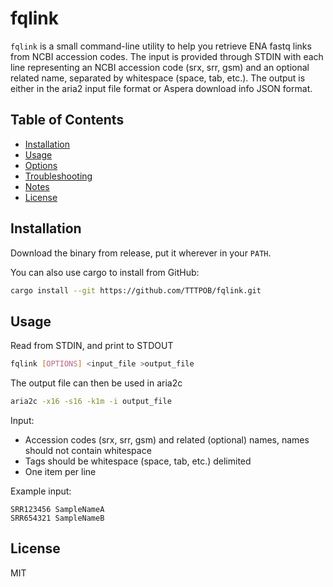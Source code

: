 # fqlink

`fqlink` is a small command-line utility to help you retrieve ENA fastq links from NCBI accession codes. The input is provided through STDIN with each line representing an NCBI accession code (srx, srr, gsm) and an optional related name, separated by whitespace (space, tab, etc.). The output is either in the aria2 input file format or Aspera download info JSON format.

## Table of Contents

- [Installation](#installation)
- [Usage](#usage)
- [Options](#options)
- [Troubleshooting](#troubleshooting)
- [Notes](#notes)
- [License](#license)

## Installation

Download the binary from release, put it wherever in your `PATH`.

You can also use cargo to install from GitHub:

```bash
cargo install --git https://github.com/TTTPOB/fqlink.git
```


## Usage

Read from STDIN, and print to STDOUT
```bash
fqlink [OPTIONS] <input_file >output_file
```

The output file can then be used in aria2c
```bash
aria2c -x16 -s16 -k1m -i output_file
```


Input:
- Accession codes (srx, srr, gsm) and related (optional) names, names should not contain whitespace
- Tags should be whitespace (space, tab, etc.) delimited
- One item per line

Example input:

```
SRR123456 SampleNameA
SRR654321 SampleNameB
```

## License
MIT